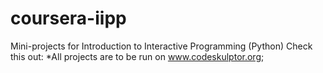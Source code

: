 # coursera-iipp
Mini-projects for Introduction to Interactive Programming (Python)
Check this out:
*All projects are to be run on www.codeskulptor.org;
